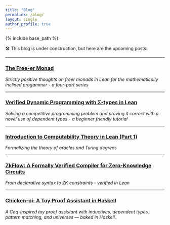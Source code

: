 ```yaml
---
title: "Blog"
permalink: /blog/
layout: single
author_profile: true
---
```


{% include base_path %}

🛠️ This blog is under construction, but here are the upcoming posts:

---

### [The Free-er Monad](/blog/freer-monad/)
*Strictly positive thoughts on freer monads in Lean for the mathematically inclined progammer - a four-part series*

---

### [Verified Dynamic Programming with Σ-types in Lean](/blog/memoization-sigma/)
*Solving a competitive programming problem and proving it correct with a novel use of dependent types - a beginner friendly tutorial*

---

### [Introduction to Computability Theory in Lean (Part 1)](/blog/computability-lean-part-1/)
*Formalizing the theory of oracles and Turing degrees*

---

### [ZkFlow: A Formally Verified Compiler for Zero-Knowledge Circuits](/blog/zkflow/)
*From declarative syntax to ZK constraints - verified in Lean*

---

### [Chicken-pi: A Toy Proof Assistant in Haskell](/blog/chicken-pi/)
*A Coq-inspired toy proof assistant with inductives, dependent types, pattern matching, and universes — baked in Haskell.*
